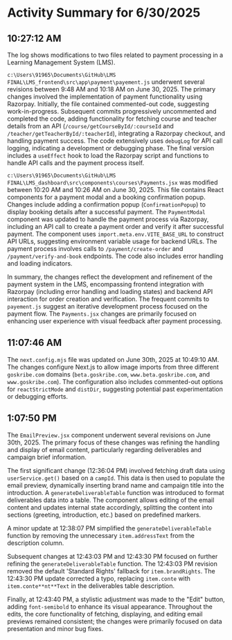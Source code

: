 # Activity Summary for 6/30/2025

## 10:27:12 AM
The log shows modifications to two files related to payment processing in a Learning Management System (LMS).

`c:\Users\91965\Documents\GitHub\LMS FINAL\LMS_frontend\src\app\payment\payement.js` underwent several revisions between 9:48 AM and 10:18 AM on June 30, 2025.  The primary changes involved the implementation of payment functionality using Razorpay. Initially, the file contained commented-out code, suggesting work-in-progress.  Subsequent commits progressively uncommented and completed the code, adding functionality for fetching course and teacher details from an API (`/course/getCourseById/:courseId` and `/teacher/getTeacherById/:teacherId`),  integrating a Razorpay checkout, and handling payment success.  The code extensively uses `debugLog` for API call logging, indicating a development or debugging phase.  The final version includes a `useEffect` hook to load the Razorpay script and  functions to handle API calls and the payment process itself.

`c:\Users\91965\Documents\GitHub\LMS FINAL\LMS_dashboard\src\components\courses\Payments.jsx` was modified between 10:20 AM and 10:26 AM on June 30, 2025.  This file contains React components for a payment modal and a booking confirmation popup.  Changes include adding a confirmation popup (`ConfirmationPopup`) to display booking details after a successful payment.  The `PaymentModal` component was updated to handle the payment process via Razorpay, including an API call to create a payment order and verify it after successful payment. The component uses  `import.meta.env.VITE_BASE_URL` to construct API URLs, suggesting environment variable usage for backend URLs.  The payment process involves calls to `/payment/create-order` and `/payment/verify-and-book` endpoints.  The code also includes error handling and loading indicators.

In summary, the changes reflect the development and refinement of the payment system in the LMS, encompassing frontend integration with Razorpay (including error handling and loading states) and backend API interaction for order creation and verification.  The frequent commits to `payement.js` suggest an iterative development process focused on the payment flow. The `Payments.jsx` changes are primarily focused on enhancing user experience with visual feedback after payment processing.


## 11:07:46 AM
The `next.config.mjs` file was updated on June 30th, 2025 at 10:49:10 AM.  The changes configure Next.js to allow image imports from three different `goskribe.com` domains (`beta.goskribe.com`, `www.beta.goskribe.com`, and `www.goskribe.com`).  The configuration also includes commented-out options for `reactStrictMode` and `distDir`, suggesting potential past experimentation or debugging efforts.


## 1:07:50 PM
The `EmailPreview.jsx` component underwent several revisions on June 30th, 2025.  The primary focus of these changes was refining the handling and display of email content, particularly regarding deliverables and campaign brief information.

The first significant change (12:36:04 PM) involved fetching draft data using `userService.get()` based on a `campId`.  This data is then used to populate the email preview, dynamically inserting brand name and campaign title into the introduction.  A `generateDeliverableTable` function was introduced to format deliverables data into a table.  The component allows editing of the email content and updates internal state accordingly, splitting the content into sections (greeting, introduction, etc.) based on predefined markers.

A minor update at 12:38:07 PM  simplified the `generateDeliverableTable` function by removing the unnecessary `item.addressText` from the description column.

Subsequent changes at 12:43:03 PM and 12:43:30 PM focused on further refining the `generateDeliverableTable` function.  The 12:43:03 PM revision removed the default 'Standard Rights' fallback for `item.brandRights`. The 12:43:30 PM update corrected a typo, replacing `item.conte` with `item.conte**nt**Text` in the deliverables table description.

Finally, at 12:43:40 PM, a stylistic adjustment was made to the "Edit" button, adding `font-semibold` to enhance its visual appearance.  Throughout the edits, the core functionality of fetching, displaying, and editing email previews remained consistent; the changes were primarily focused on data presentation and minor bug fixes.

